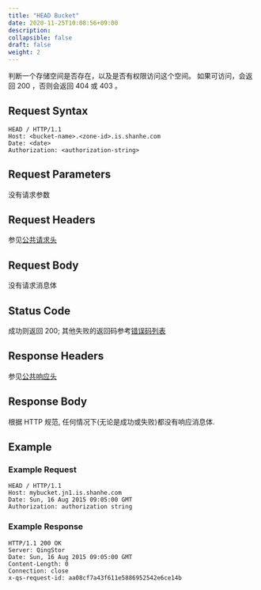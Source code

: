 ```yaml
---
title: "HEAD Bucket"
date: 2020-11-25T10:08:56+09:00
description:
collapsible: false
draft: false
weight: 2
---
```



判断一个存储空间是否存在，以及是否有权限访问这个空间。 如果可访问，会返回 200 ，否则会返回 404 或 403 。

## Request Syntax

```http
HEAD / HTTP/1.1
Host: <bucket-name>.<zone-id>.is.shanhe.com
Date: <date>
Authorization: <authorization-string>
```

## Request Parameters

没有请求参数

## Request Headers

参见[公共请求头](../../common_header/#请求头字段-request-header)

## Request Body

没有请求消息体

## Status Code

成功则返回 200; 其他失败的返回码参考[错误码列表](../../error_code/)

## Response Headers

参见[公共响应头](../../common_header/#响应头字段-request-header)

## Response Body

根据 HTTP 规范, 任何情况下(无论是成功或失败)都没有响应消息体.

## Example

### Example Request

```http
HEAD / HTTP/1.1
Host: mybucket.jn1.is.shanhe.com
Date: Sun, 16 Aug 2015 09:05:00 GMT
Authorization: authorization string
```

### Example Response

```http
HTTP/1.1 200 OK
Server: QingStor
Date: Sun, 16 Aug 2015 09:05:00 GMT
Content-Length: 0
Connection: close
x-qs-request-id: aa08cf7a43f611e5886952542e6ce14b
```
